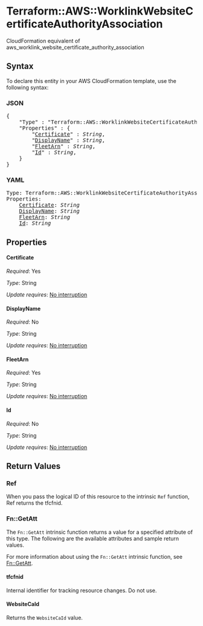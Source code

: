 # Terraform::AWS::WorklinkWebsiteCertificateAuthorityAssociation

CloudFormation equivalent of aws_worklink_website_certificate_authority_association

## Syntax

To declare this entity in your AWS CloudFormation template, use the following syntax:

### JSON

<pre>
{
    "Type" : "Terraform::AWS::WorklinkWebsiteCertificateAuthorityAssociation",
    "Properties" : {
        "<a href="#certificate" title="Certificate">Certificate</a>" : <i>String</i>,
        "<a href="#displayname" title="DisplayName">DisplayName</a>" : <i>String</i>,
        "<a href="#fleetarn" title="FleetArn">FleetArn</a>" : <i>String</i>,
        "<a href="#id" title="Id">Id</a>" : <i>String</i>,
    }
}
</pre>

### YAML

<pre>
Type: Terraform::AWS::WorklinkWebsiteCertificateAuthorityAssociation
Properties:
    <a href="#certificate" title="Certificate">Certificate</a>: <i>String</i>
    <a href="#displayname" title="DisplayName">DisplayName</a>: <i>String</i>
    <a href="#fleetarn" title="FleetArn">FleetArn</a>: <i>String</i>
    <a href="#id" title="Id">Id</a>: <i>String</i>
</pre>

## Properties

#### Certificate

_Required_: Yes

_Type_: String

_Update requires_: [No interruption](https://docs.aws.amazon.com/AWSCloudFormation/latest/UserGuide/using-cfn-updating-stacks-update-behaviors.html#update-no-interrupt)

#### DisplayName

_Required_: No

_Type_: String

_Update requires_: [No interruption](https://docs.aws.amazon.com/AWSCloudFormation/latest/UserGuide/using-cfn-updating-stacks-update-behaviors.html#update-no-interrupt)

#### FleetArn

_Required_: Yes

_Type_: String

_Update requires_: [No interruption](https://docs.aws.amazon.com/AWSCloudFormation/latest/UserGuide/using-cfn-updating-stacks-update-behaviors.html#update-no-interrupt)

#### Id

_Required_: No

_Type_: String

_Update requires_: [No interruption](https://docs.aws.amazon.com/AWSCloudFormation/latest/UserGuide/using-cfn-updating-stacks-update-behaviors.html#update-no-interrupt)

## Return Values

### Ref

When you pass the logical ID of this resource to the intrinsic `Ref` function, Ref returns the tfcfnid.

### Fn::GetAtt

The `Fn::GetAtt` intrinsic function returns a value for a specified attribute of this type. The following are the available attributes and sample return values.

For more information about using the `Fn::GetAtt` intrinsic function, see [Fn::GetAtt](https://docs.aws.amazon.com/AWSCloudFormation/latest/UserGuide/intrinsic-function-reference-getatt.html).

#### tfcfnid

Internal identifier for tracking resource changes. Do not use.

#### WebsiteCaId

Returns the <code>WebsiteCaId</code> value.

